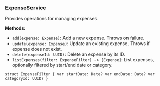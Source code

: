 ### ExpenseService

Provides operations for managing expenses.

**Methods:**

- `add(expense: Expense)`: Add a new expense. Throws on failure.
- `update(expense: Expense)`: Update an existing expense. Throws if expense does not exist.
- `delete(expenseId: UUID)`: Delete an expense by its ID.
- `listExpenses(filter: ExpenseFilter) -> [Expense]`: List expenses, optionally filtered by start/end date or category.

`struct ExpenseFilter {
    var startDate: Date?
    var endDate: Date?
    var categoryId: UUID?
}`
